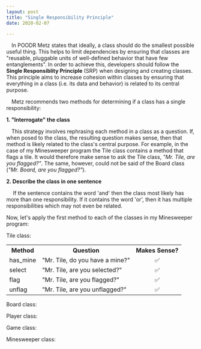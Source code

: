 ```yaml
---
layout: post
title: "Single Responsibility Principle"
date: 2020-02-07

---
```


<p>&emsp;In POODR Metz states that ideally, a class should do the smallest possible useful thing. This helps to limit dependencies by ensuring that classes are "reusable, pluggable units of well-defined behavior that have few entanglements". In order to achieve this, developers should follow the <b>Single Responsiblity Principle</b> (SRP) when designing and creating classes. This principle aims to increase cohesion within classes by ensuring that everything in a class (i.e. its data and behavior) is related to its central purpose.</p>

<p>&emsp;Metz recommends two methods for determining if a class has a single responsibility:</p>
<p><b>1. "Interrogate" the class</b></p>
<p>&emsp;This strategy involves rephrasing each method in a class as a question. If, when posed to the class, the resulting question makes sense, then that method is likely related to the class's central purpose. For example, in the case of my Minesweeper program the Tile class contains a method that flags a tile. It would therefore make sense to ask the Tile class, <em>"Mr. Tile, are you flagged?"</em>. The same, however, could not be said of the Board class (<em>"Mr. Board, are you flagged?"</em>).
<p><b>2. Describe the class in one sentence</b></p>
<p>&emsp; If the sentence contains the word 'and' then the class most likely has more than one responsibility. If it contains the word 'or', then it has multiple responsibilities which may not even be related.</p>

<p>Now, let's apply the first method to each of the classes in my Minesweeper program:</p>

<p>Tile class:</p> 
<table>
  <tr>
    <th>Method</th>
    <th>Question</th>
    <th>Makes Sense?</th>
  </tr>
  <tr>
    <td>has_mine</td>
    <td>"Mr. Tile, do you have a mine?"</td>
    <td align="center">✅</td>
  </tr>
  <tr>
    <td>select</td>
    <td>"Mr. Tile, are you selected?"</td>
    <td align="center">✅</td>
  </tr>
  <tr>
    <td>flag</td>
    <td>"Mr. Tile, are you flagged?"</td>
    <td align="center">✅</td>
  </tr>
  <tr>
    <td>unflag</td>
    <td>"Mr. Tile, are you unflagged?"</td>
    <td align="center">✅</td>
  </tr>
</table>
<p>Board class:</p>
<p>Player class:</p>
<p>Game class:</p>
<p>Minesweeper class:</p>
